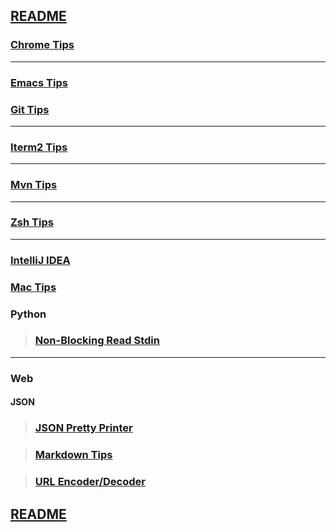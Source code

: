 ## [README](https://github.com/sethfuller/tips/blob/main/README.md)

### [Chrome Tips](https://github.com/sethfuller/tips/blob/main/tech_tips/chrome_tips.md)
_______________________

### [Emacs Tips](https://github.com/sethfuller/tips/blob/main/tech_tips/emacs_tips.md)


### [Git Tips](https://github.com/sethfuller/tips/blob/main/tech_tips/git_tips.md)
_______________________

### [Iterm2 Tips](https://github.com/sethfuller/tips/blob/main/tech_tips/iTerm2_shortcuts.md)
_______________________

### [Mvn Tips](https://github.com/sethfuller/tips/blob/main/tech_tips/mvn_tips.md)
_______________________

### [Zsh Tips](https://github.com/sethfuller/tips/blob/main/tech_tips/zsh_tips.md)
_______________________

### [IntelliJ IDEA](https://github.com/sethfuller/tips/blob/main/tech_tips/intellij_idea_tips.md)

### [Mac Tips]()

### Python
> ### [Non-Blocking Read Stdin](https://stackoverflow.com/questions/21791621/taking-input-from-sys-stdin-non-blocking)

_______________________

### Web

#### JSON

> ### [JSON Pretty Printer](https://jsonformatter.org/json-pretty-print)

> ### [Markdown Tips](/Users/sfulle176/Src/docs/markdown_tips.md)

> ### [URL Encoder/Decoder](https://meyerweb.com/eric/tools/dencoder/)

## [README](https://github.com/sethfuller/tips/blob/main/README.md)
